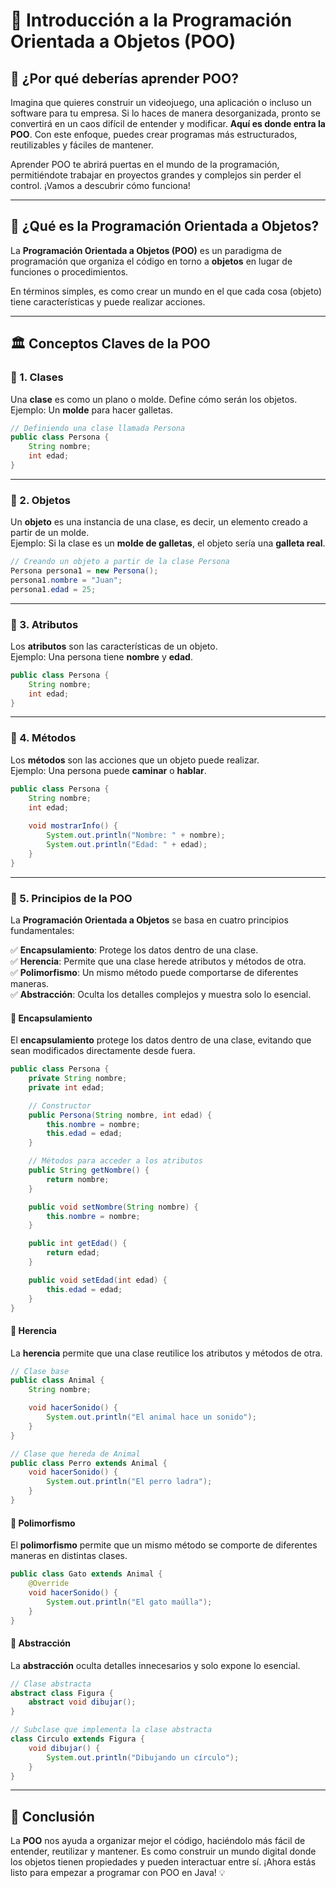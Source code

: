 # 🚀 Introducción a la Programación Orientada a Objetos (POO)  

## 🤔 ¿Por qué deberías aprender POO?  
Imagina que quieres construir un videojuego, una aplicación o incluso un software para tu empresa. Si lo haces de manera desorganizada, pronto se convertirá en un caos difícil de entender y modificar. **Aquí es donde entra la POO**. Con este enfoque, puedes crear programas más estructurados, reutilizables y fáciles de mantener.  

Aprender POO te abrirá puertas en el mundo de la programación, permitiéndote trabajar en proyectos grandes y complejos sin perder el control. ¡Vamos a descubrir cómo funciona!  

---  

## 📌 ¿Qué es la Programación Orientada a Objetos?  
La **Programación Orientada a Objetos (POO)** es un paradigma de programación que organiza el código en torno a **objetos** en lugar de funciones o procedimientos.  

En términos simples, es como crear un mundo en el que cada cosa (objeto) tiene características y puede realizar acciones.  

---  

## 🏛️ Conceptos Claves de la POO  

### 🔹 1. Clases  
Una **clase** es como un plano o molde. Define cómo serán los objetos.  
Ejemplo: Un **molde** para hacer galletas.  

```java
// Definiendo una clase llamada Persona
public class Persona {
    String nombre;
    int edad;
}
```

---  

### 🔹 2. Objetos  
Un **objeto** es una instancia de una clase, es decir, un elemento creado a partir de un molde.  
Ejemplo: Si la clase es un **molde de galletas**, el objeto sería una **galleta real**.  

```java
// Creando un objeto a partir de la clase Persona
Persona persona1 = new Persona();
persona1.nombre = "Juan";
persona1.edad = 25;
```

---  

### 🔹 3. Atributos  
Los **atributos** son las características de un objeto.  
Ejemplo: Una persona tiene **nombre** y **edad**.  

```java
public class Persona {
    String nombre;
    int edad;
}
```

---  

### 🔹 4. Métodos  
Los **métodos** son las acciones que un objeto puede realizar.  
Ejemplo: Una persona puede **caminar** o **hablar**.  

```java
public class Persona {
    String nombre;
    int edad;
    
    void mostrarInfo() {
        System.out.println("Nombre: " + nombre);
        System.out.println("Edad: " + edad);
    }
}
```

---  

### 🔹 5. Principios de la POO  
La **Programación Orientada a Objetos** se basa en cuatro principios fundamentales:

✅ **Encapsulamiento**: Protege los datos dentro de una clase.  
✅ **Herencia**: Permite que una clase herede atributos y métodos de otra.  
✅ **Polimorfismo**: Un mismo método puede comportarse de diferentes maneras.  
✅ **Abstracción**: Oculta los detalles complejos y muestra solo lo esencial.  

#### 📌 **Encapsulamiento**  
El **encapsulamiento** protege los datos dentro de una clase, evitando que sean modificados directamente desde fuera.  

```java
public class Persona {
    private String nombre;
    private int edad;

    // Constructor
    public Persona(String nombre, int edad) {
        this.nombre = nombre;
        this.edad = edad;
    }

    // Métodos para acceder a los atributos
    public String getNombre() {
        return nombre;
    }

    public void setNombre(String nombre) {
        this.nombre = nombre;
    }

    public int getEdad() {
        return edad;
    }

    public void setEdad(int edad) {
        this.edad = edad;
    }
}
```

#### 📌 **Herencia**  
La **herencia** permite que una clase reutilice los atributos y métodos de otra.  

```java
// Clase base
public class Animal {
    String nombre;

    void hacerSonido() {
        System.out.println("El animal hace un sonido");
    }
}

// Clase que hereda de Animal
public class Perro extends Animal {
    void hacerSonido() {
        System.out.println("El perro ladra");
    }
}
```

#### 📌 **Polimorfismo**  
El **polimorfismo** permite que un mismo método se comporte de diferentes maneras en distintas clases.  

```java
public class Gato extends Animal {
    @Override
    void hacerSonido() {
        System.out.println("El gato maúlla");
    }
}
```

#### 📌 **Abstracción**  
La **abstracción** oculta detalles innecesarios y solo expone lo esencial.  

```java
// Clase abstracta
abstract class Figura {
    abstract void dibujar();
}

// Subclase que implementa la clase abstracta
class Circulo extends Figura {
    void dibujar() {
        System.out.println("Dibujando un círculo");
    }
}
```

---  

## 🚀 Conclusión  
La **POO** nos ayuda a organizar mejor el código, haciéndolo más fácil de entender, reutilizar y mantener. Es como construir un mundo digital donde los objetos tienen propiedades y pueden interactuar entre sí. ¡Ahora estás listo para empezar a programar con POO en Java! 💡


